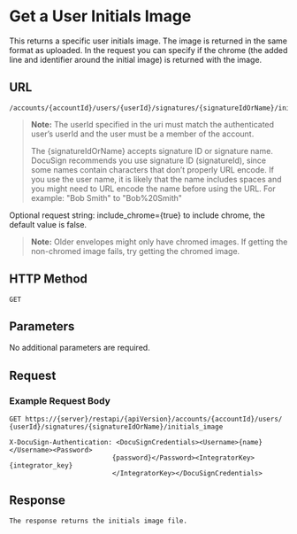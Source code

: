 # Get a User Initials Image

This returns a specific user initials image. The image is returned in the same format as uploaded. In the request you can specify if the chrome (the added line and identifier around the initial image) is returned with the image.

## URL

    /accounts/{accountId}/users/{userId}/signatures/{signatureIdOrName}/initials_image

>**Note:** The userId specified in the uri must match the authenticated user’s userId and the user must be a member of the account.
>
>The {signatureIdOrName} accepts signature ID or signature name. DocuSign recommends you use signature ID (signatureId), since some names contain characters that don’t properly URL encode. If you use the user name, it is likely that the name includes spaces and you might need to URL encode the name before using the URL. For example: "Bob Smith" to "Bob%20Smith"

Optional request string: include_chrome={true} to include chrome, the default value is false.

>**Note:** Older envelopes might only have chromed images. If getting the non-chromed image fails, try getting the chromed image.

## HTTP Method

    GET

## Parameters

No additional parameters are required.

## Request

### Example Request Body

    GET https://{server}/restapi/{apiVersion}/accounts/{accountId}/users/
    {userId}/signatures/{signatureIdOrName}/initials_image
    
    X-DocuSign-Authentication: <DocuSignCredentials><Username>{name}</Username><Password>
                              {password}</Password><IntegratorKey>{integrator_key}
                              </IntegratorKey></DocuSignCredentials>

## Response

    The response returns the initials image file.
